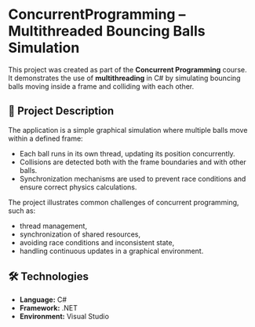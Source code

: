 # ConcurrentProgramming – Multithreaded Bouncing Balls Simulation

This project was created as part of the **Concurrent Programming** course.  
It demonstrates the use of **multithreading** in C# by simulating bouncing balls moving inside a frame and colliding with each other.

## 📌 Project Description
The application is a simple graphical simulation where multiple balls move within a defined frame:

- Each ball runs in its own thread, updating its position concurrently.  
- Collisions are detected both with the frame boundaries and with other balls.  
- Synchronization mechanisms are used to prevent race conditions and ensure correct physics calculations.  

The project illustrates common challenges of concurrent programming, such as:

- thread management,  
- synchronization of shared resources,  
- avoiding race conditions and inconsistent state,  
- handling continuous updates in a graphical environment.

## 🛠️ Technologies

- **Language:** C#  
- **Framework:** .NET  
- **Environment:** Visual Studio  



